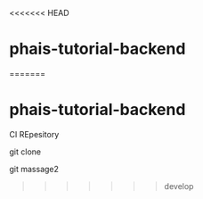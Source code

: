 <<<<<<< HEAD
# phais-tutorial-backend
=======
# phais-tutorial-backend
CI REpesitory

git clone

git massage2
>>>>>>> develop
